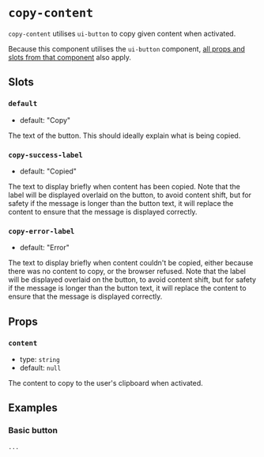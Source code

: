 # `copy-content`

`copy-content` utilises `ui-button` to copy given content when activated.

Because this component utilises the `ui-button` component, [all props and slots from that component](/src/components/interaction/ui-button/ui-button.md) also apply.

## Slots

### `default`

- default: "Copy"

The text of the button. This should ideally explain what is being copied.

### `copy-success-label`

- default: "Copied"

The text to display briefly when content has been copied. Note that the label will be displayed overlaid on the button, to avoid content shift, but for safety if the message is longer than the button text, it will replace the content to ensure that the message is displayed correctly.

### `copy-error-label`

- default: "Error"

The text to display briefly when content couldn't be copied, either because there was no content to copy, or the browser refused. Note that the label will be displayed overlaid on the button, to avoid content shift, but for safety if the message is longer than the button text, it will replace the content to ensure that the message is displayed correctly.

## Props

### `content`

- type: `string`
- default: `null`

The content to copy to the user's clipboard when activated.

## Examples

### Basic button

```html
...
```
